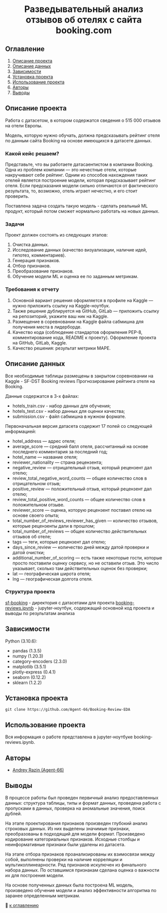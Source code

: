 
# <center> Разведывательный анализ отзывов об отелях с сайта booking.com </center>

## Оглавление
1. [Описание проекта](https://github.com/Agent-66/Booking-Review-EDA/blob/master/README.md#Описание-проекта)
2. [Описание данных](https://github.com/Agent-66/Booking-Review-EDA/blob/master/README.md#Описание-данных)
3. [Зависимости](https://github.com/Agent-66/Booking-Review-EDA/blob/master/README.md#Зависимости)
4. [Установка проекта](https://github.com/Agent-66/Booking-Review-EDA/blob/master/README.md#Установка-проекта)
5. [Использование проекта](https://github.com/Agent-66/Booking-Review-EDA/blob/master/README.md#Использование-проекта)
6. [Авторы](https://github.com/Agent-66/Booking-Review-EDA/blob/master/README.md#Авторы)
7. [Выводы](https://github.com/Agent-66/Booking-Review-EDA/blob/master/README.md#Выводы)

## Описание проекта

Работа с датасетом, в котором содержатся сведения о 515 000 отзывов на отели Европы. 

Модель, которую нужно обучать, должна предсказывать рейтинг отеля по данным сайта Booking на основе имеющихся в датасете данных.

### Какой кейс решаем?

Представьте, что вы работаете датасаентистом в компании Booking. Одна из проблем компании — это нечестные отели, которые накручивают себе рейтинг. Одним из способов нахождения таких отелей является построение модели, которая предсказывает рейтинг отеля. Если предсказания модели сильно отличаются от фактического результата, то, возможно, отель играет нечестно, и его стоит проверить.

Поставлена задача создать такую модель - сделать реальный ML продукт, который потом сможет нормально работать на новых данных.

### Задачи

Проект должен состоять из следующих этапов:
1. Очистка данных.
2. Исследование данных (качество визуализации, наличие идей, гипотез, комментариев).
3. Генерация признаков.
4. Отбор признаков.
5. Преобразование признаков.
6. Обучение модели ML и оценка ее по заданным метрикам.

### Требования к отчету

1. Основной вариант решения оформляется в профиле на Kaggle — нужно приложить ссылку на Kaggle-ноутбук.
2. Также решение дублируется нв GitHub, GitLab — приложить ссылку на репозиторий, укажите ваш ник на Kaggle.
3. Размещение в соревновании на Kaggle файла сабмишна для получения места в лидерборде.
4. Качество кода (соблюдение стандартов оформления PEP-8, комментирование кода, README к проекту). Оформление проекта на GitHub, GitLab, Kaggle.
5. Качество решения: результат метрики MAPE.

## Описание данных

Все необходимые таблицы размещены в закрытом соревновании на Kaggle - SF-DST Booking reviews Прогнозирование рейтинга отеля на Booking.

Данные содержатся в 3-х файлах:
* hotels_train.csv - набор данных для обучения;
* hotels_test.csv - набор данных для оценки качества;
* submission.csv - файл сабмишна в нужном формате.

Первоначальная версия датасета содержит 17 полей со следующей информацией:

* hotel_address — адрес отеля;
* average_score — средний балл отеля, рассчитанный на основе последнего комментария за последний год;
* hotel_name — название отеля;
* reviewer_nationality — страна рецензента;
* negative_review — отрицательный отзыв, который рецензент дал отелю;
* review_total_negative_word_counts — общее количество слов в отрицательном отзыв;
* positive_review — положительный отзыв, который рецензент дал отелю;
* review_total_positive_word_counts — общее количество слов в положительном отзыве.
* reviewer_score — оценка, которую рецензент поставил отелю на основе своего опыта;
* total_number_of_reviews_reviewer_has_given — количество отзывов, которые рецензенты дали в прошлом;
* total_number_of_reviews — общее количество действительных отзывов об отеле;
* tags — теги, которые рецензент дал отелю;
* days_since_review — количество дней между датой проверки и датой очистки;
* additional_number_of_scoring — есть также некоторые гости, которые просто поставили оценку сервису, но не оставили отзыв. Это число указывает, сколько там действительных оценок без проверки;
* lat — географическая широта отеля;
* lng — географическая долгота отеля.

### Структура проекта

[sf-booking](./sf-booking/) - директория с датасетами для проекта
[booking-reviews.ipynb](./booking-reviews.ipynb) - jupyter-ноутбук, содержащий основной код проекта и выводы по результатам анализа

## Зависимости

Python (3.10.6):
* pandas (1.3.5)
* numpy (1.20.3)
* category-encoders (2.3.0)
* matplotlib (3.5.1)
* plotly-express (0.4.1)
* seaborn (0.12.2)
* sklearn (1.2.2)

## Установка проекта

```
git clone https://github.com/Agent-66/Booking-Review-EDA
```

## Использование проекта

Вся информация о работе представлена в jupyter-ноутбуке booking-reviews.ipynb.

## Авторы

* [Andrey Razin (Agent-66)](https://github.com/Agent-66)

## Выводы

В процессе работы был проведен первичный анализ предоставленных данных: структура таблицы, типы и формат данных, проведена работа с пропусками в данных, проверка на аномальные значения, поиск дублей.

На этапе проектирования признаков произведен глубокий анализ строковых данных. Из них выделены значимые признаки, преобразованы в подходящий для модели формат. Произведено кодирование категориальных признаков. Исходные столбцы и неинформативные признаки были удалены из датасета.

На этапе отбора признаков проанализированы их взимосвязи между собой, выполнены проверки на наличие корреляции и мультиколлинеарности. Ряд признаков искулючен из финального набора данных. По оставшимся признакам сделана оценка о важности их для построения модели.

На основе полученных данных была построена ML модель, произведено обучение модели и анализ эффективности алгоритма по заранее определенным метрикам.

:arrow_up_small: [к оглавлению](https://github.com/Agent-66/Booking-Review-EDA/blob/master/README.md#Оглавление)



